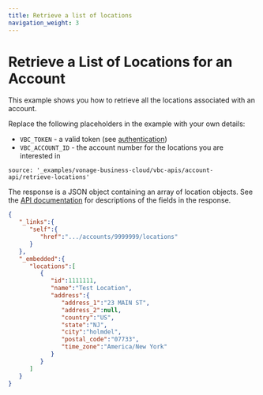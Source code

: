 ```yaml
---
title: Retrieve a list of locations
navigation_weight: 3
---
```


# Retrieve a List of Locations for an Account

This example shows you how to retrieve all the locations associated with an account.

Replace the following placeholders in the example with your own details:

* `VBC_TOKEN` - a valid token (see [authentication](/vonage-business-cloud/vbc-apis/getting-started/authentication))
* `VBC_ACCOUNT_ID` - the account number for the locations you are interested in

```building_blocks
source: '_examples/vonage-business-cloud/vbc-apis/account-api/retrieve-locations'
```
The response is a JSON object containing an array of location objects. See the [API documentation](/api/vonage-business-cloud/account?expandResponses=true#AccountCtrl.getLocationsByAccountID) for descriptions of the fields in the response.

```json
{
   "_links":{
      "self":{
         "href":".../accounts/9999999/locations"
      }
   },
   "_embedded":{
      "locations":[
         {
            "id":1111111,
            "name":"Test Location",
            "address":{
               "address_1":"23 MAIN ST",
               "address_2":null,
               "country":"US",
               "state":"NJ",
               "city":"holmdel",
               "postal_code":"07733",
               "time_zone":"America/New York"
            }
         }
      ]
   }
}
```
